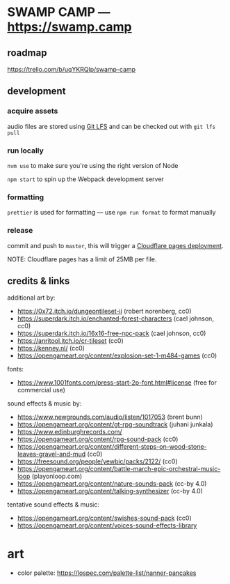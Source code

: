 # SWAMP CAMP — https://swamp.camp

## roadmap

https://trello.com/b/uqYKRQlp/swamp-camp

## development

### acquire assets

audio files are stored using [Git LFS](https://git-lfs.github.com/) and can be checked out with `git lfs pull`

### run locally

`nvm use` to make sure you're using the right version of Node

`npm start` to spin up the Webpack development server

### formatting

`prettier` is used for formatting — use `npm run format` to format manually

### release

commit and push to `master`, this will trigger a [Cloudflare pages deployment](https://dash.cloudflare.com/1f52f961eb89afcf0499eba5f54090d5/pages/view/quest).

NOTE: Cloudflare pages has a limit of 25MB per file.

## credits & links

additional art by:

-   https://0x72.itch.io/dungeontileset-ii (robert norenberg, cc0)
-   https://superdark.itch.io/enchanted-forest-characters (cael johnson, cc0)
-   https://superdark.itch.io/16x16-free-npc-pack (cael johnson, cc0)
-   https://anritool.itch.io/cr-tileset (cc0)
-   https://kenney.nl/ (cc0)
-   https://opengameart.org/content/explosion-set-1-m484-games (cc0)

fonts:

-   https://www.1001fonts.com/press-start-2p-font.html#license (free for commercial use)

sound effects & music by:

-   https://www.newgrounds.com/audio/listen/1017053 (brent bunn)
-   https://opengameart.org/content/gt-rpg-soundtrack (juhani junkala)
-   https://www.edinburghrecords.com/
-   https://opengameart.org/content/rpg-sound-pack (cc0)
-   https://opengameart.org/content/different-steps-on-wood-stone-leaves-gravel-and-mud (cc0)
-   https://freesound.org/people/yewbic/packs/2122/ (cc0)
-   https://opengameart.org/content/battle-march-epic-orchestral-music-loop (playonloop.com)
-   https://opengameart.org/content/nature-sounds-pack (cc-by 4.0)
-   https://opengameart.org/content/talking-synthesizer (cc-by 4.0)

tentative sound effects & music:

-   https://opengameart.org/content/swishes-sound-pack (cc0)
-   https://opengameart.org/content/voices-sound-effects-library

# art

-   color palette: https://lospec.com/palette-list/nanner-pancakes
